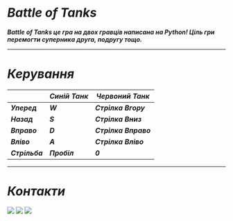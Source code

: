 # ***Battle of Tanks***

***Battle of Tanks це гра на двох гравців написана на Python! Ціль гри перемогти суперника друга, подругу тощо.***
____

# ***Керування*** 

|  | ***Синій Танк*** | ***Червоний Танк*** |
|------------|------------|------------|
| ***Уперед***  | ***W***  | ***Стрілка Вгору***  |
| ***Назад***  | ***S***  | ***Стрілка Вниз***  |
| ***Вправо***  | ***D***  | ***Стрілка Вправо***  |
| ***Вліво***  | ***A***  | ***Стрілка Вліво***  |
| ***Стрільба***  | ***Пробіл***  | ***0***  |
____

# ***Контакти***
<a href="https://www.youtube.com/channel/UCCtRqIwouqSfzPwYMB7DJkw" target="_blank"><img src="https://img.shields.io/badge/youtube-black?style=for-the-badge&logo=youtube&logoColor=ff0000"/></a>
<a href="https://t.me/video_play_games" target="_blank"><img src="https://img.shields.io/badge/telegram-black?style=for-the-badge&logo=telegram"/></a> <a href="https://github.com/qzwxas83" target="_blank"><img src="https://img.shields.io/badge/github-black?style=for-the-badge&logo=github&logoColor=wight"/></a>
